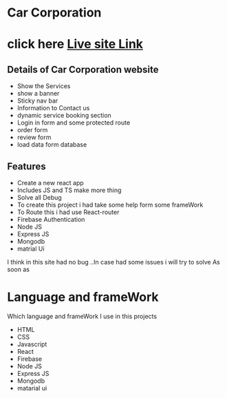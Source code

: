 # Car Corporation 

# click here [Live site Link](https://wizardly-ptolemy-46acde.netlify.app/ )



## Details of Car Corporation  website

- Show the Services
- show a banner
- Sticky nav bar
- Information to Contact us
- dynamic service booking section 
- Login in form and some protected route
- order form
- review form
- load data form database

## Features

- Create a new react app
- Includes JS and TS make more thing
- Solve all Debug
- To create this project i had take some help form some frameWork
- To Route this i had use React-router
- Firebase Authentication
- Node JS
- Express JS
- Mongodb
- matrial Ui

I think in this site had no bug ..In case had some issues i will try to solve As
soon as

# Language and frameWork

Which language and frameWork I use in this projects

- HTML
- CSS
- Javascript
- React
- Firebase
- Node JS
- Express JS
- Mongodb
- matarial ui